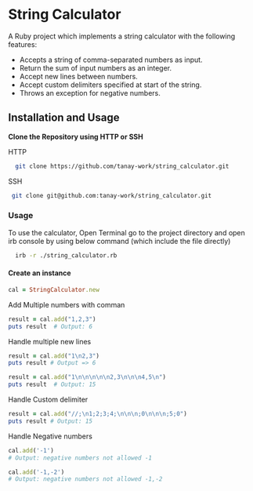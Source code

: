 # String Calculator

A Ruby project which implements a string calculator with the following features:

* Accepts a string of comma-separated numbers as input.
* Return the sum of input numbers as an integer.
* Accept new lines between numbers.
* Accept custom delimiters specified at start of the string.
* Throws an exception for negative numbers.

## Installation and Usage

  **Clone the Repository using HTTP or SSH**
  
  HTTP
  ```bash
    git clone https://github.com/tanay-work/string_calculator.git
  ```

  SSH
  ```bash
   git clone git@github.com:tanay-work/string_calculator.git
  ```

### Usage

To use the calculator, Open Terminal go to the project directory and open irb console by using below command (which include the file directly)
  ```bash
    irb -r ./string_calculator.rb
  ```

#### Create an instance
```ruby
cal = StringCalculator.new
```  

Add Multiple numbers with comman
```ruby
result = cal.add("1,2,3")
puts result  # Output: 6
```

Handle multiple new lines
```ruby
result = cal.add("1\n2,3")
puts result # Output => 6
```

```ruby
result = cal.add("1\n\n\n\n\n2,3\n\n\n4,5\n")
puts result  # Output: 15
```

Handle Custom delimiter
```ruby
result = cal.add("//;\n1;2;3;4;\n\n\n;0\n\n\n;5;0")
puts result # Output: 15
```

Handle Negative numbers
```ruby
cal.add('-1')
# Output: negative numbers not allowed -1
```

```ruby
cal.add('-1,-2')
# Output: negative numbers not allowed -1,-2
```
